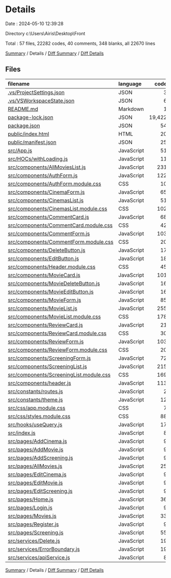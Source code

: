 # Details

Date : 2024-05-10 12:39:28

Directory c:\\Users\\Airis\\Desktop\\Front

Total : 57 files,  22282 codes, 40 comments, 348 blanks, all 22670 lines

[Summary](results.md) / Details / [Diff Summary](diff.md) / [Diff Details](diff-details.md)

## Files
| filename | language | code | comment | blank | total |
| :--- | :--- | ---: | ---: | ---: | ---: |
| [.vs/ProjectSettings.json](/.vs/ProjectSettings.json) | JSON | 3 | 0 | 0 | 3 |
| [.vs/VSWorkspaceState.json](/.vs/VSWorkspaceState.json) | JSON | 6 | 0 | 0 | 6 |
| [README.md](/README.md) | Markdown | 1 | 0 | 2 | 3 |
| [package-lock.json](/package-lock.json) | JSON | 19,422 | 0 | 1 | 19,423 |
| [package.json](/package.json) | JSON | 54 | 0 | 1 | 55 |
| [public/index.html](/public/index.html) | HTML | 20 | 23 | 1 | 44 |
| [public/manifest.json](/public/manifest.json) | JSON | 25 | 0 | 1 | 26 |
| [src/App.js](/src/App.js) | JavaScript | 51 | 0 | 9 | 60 |
| [src/HOCs/withLoading.js](/src/HOCs/withLoading.js) | JavaScript | 11 | 0 | 2 | 13 |
| [src/components/AllMoviesList.js](/src/components/AllMoviesList.js) | JavaScript | 231 | 8 | 13 | 252 |
| [src/components/AuthForm.js](/src/components/AuthForm.js) | JavaScript | 122 | 0 | 13 | 135 |
| [src/components/AuthForm.module.css](/src/components/AuthForm.module.css) | CSS | 10 | 0 | 1 | 11 |
| [src/components/CinemaForm.js](/src/components/CinemaForm.js) | JavaScript | 65 | 0 | 11 | 76 |
| [src/components/CinemasList.js](/src/components/CinemasList.js) | JavaScript | 51 | 0 | 3 | 54 |
| [src/components/CinemasList.module.css](/src/components/CinemasList.module.css) | CSS | 102 | 0 | 7 | 109 |
| [src/components/CommentCard.js](/src/components/CommentCard.js) | JavaScript | 68 | 0 | 6 | 74 |
| [src/components/CommentCard.module.css](/src/components/CommentCard.module.css) | CSS | 42 | 0 | 9 | 51 |
| [src/components/CommentForm.js](/src/components/CommentForm.js) | JavaScript | 103 | 0 | 13 | 116 |
| [src/components/CommentForm.module.css](/src/components/CommentForm.module.css) | CSS | 20 | 0 | 4 | 24 |
| [src/components/DeleteButton.js](/src/components/DeleteButton.js) | JavaScript | 17 | 0 | 2 | 19 |
| [src/components/EditButton.js](/src/components/EditButton.js) | JavaScript | 18 | 0 | 2 | 20 |
| [src/components/Header.module.css](/src/components/Header.module.css) | CSS | 45 | 0 | 10 | 55 |
| [src/components/MovieCard.js](/src/components/MovieCard.js) | JavaScript | 101 | 0 | 7 | 108 |
| [src/components/MovieDeleteButton.js](/src/components/MovieDeleteButton.js) | JavaScript | 16 | 0 | 2 | 18 |
| [src/components/MovieEditButton.js](/src/components/MovieEditButton.js) | JavaScript | 16 | 0 | 2 | 18 |
| [src/components/MovieForm.js](/src/components/MovieForm.js) | JavaScript | 85 | 0 | 12 | 97 |
| [src/components/MovieList.js](/src/components/MovieList.js) | JavaScript | 255 | 0 | 22 | 277 |
| [src/components/MovieList.module.css](/src/components/MovieList.module.css) | CSS | 178 | 2 | 20 | 200 |
| [src/components/ReviewCard.js](/src/components/ReviewCard.js) | JavaScript | 21 | 0 | 3 | 24 |
| [src/components/ReviewCard.module.css](/src/components/ReviewCard.module.css) | CSS | 30 | 0 | 7 | 37 |
| [src/components/ReviewForm.js](/src/components/ReviewForm.js) | JavaScript | 103 | 0 | 13 | 116 |
| [src/components/ReviewForm.module.css](/src/components/ReviewForm.module.css) | CSS | 20 | 0 | 4 | 24 |
| [src/components/ScreeningForm.js](/src/components/ScreeningForm.js) | JavaScript | 72 | 0 | 16 | 88 |
| [src/components/ScreeningList.js](/src/components/ScreeningList.js) | JavaScript | 215 | 0 | 12 | 227 |
| [src/components/ScreeningList.module.css](/src/components/ScreeningList.module.css) | CSS | 169 | 2 | 24 | 195 |
| [src/components/header.js](/src/components/header.js) | JavaScript | 113 | 4 | 7 | 124 |
| [src/constants/routes.js](/src/constants/routes.js) | JavaScript | 2 | 0 | 2 | 4 |
| [src/constants/theme.js](/src/constants/theme.js) | JavaScript | 12 | 0 | 2 | 14 |
| [src/css/app.module.css](/src/css/app.module.css) | CSS | 7 | 0 | 0 | 7 |
| [src/css/styles.module.css](/src/css/styles.module.css) | CSS | 88 | 0 | 14 | 102 |
| [src/hooks/useQuery.js](/src/hooks/useQuery.js) | JavaScript | 17 | 0 | 7 | 24 |
| [src/index.js](/src/index.js) | JavaScript | 8 | 0 | 2 | 10 |
| [src/pages/AddCinema.js](/src/pages/AddCinema.js) | JavaScript | 9 | 0 | 2 | 11 |
| [src/pages/AddMovie.js](/src/pages/AddMovie.js) | JavaScript | 9 | 0 | 2 | 11 |
| [src/pages/AddScreening.js](/src/pages/AddScreening.js) | JavaScript | 9 | 0 | 2 | 11 |
| [src/pages/AllMovies.js](/src/pages/AllMovies.js) | JavaScript | 25 | 0 | 4 | 29 |
| [src/pages/EditCinema.js](/src/pages/EditCinema.js) | JavaScript | 9 | 0 | 2 | 11 |
| [src/pages/EditMovie.js](/src/pages/EditMovie.js) | JavaScript | 9 | 0 | 2 | 11 |
| [src/pages/EditScreening.js](/src/pages/EditScreening.js) | JavaScript | 9 | 0 | 2 | 11 |
| [src/pages/Home.js](/src/pages/Home.js) | JavaScript | 36 | 0 | 7 | 43 |
| [src/pages/Login.js](/src/pages/Login.js) | JavaScript | 9 | 0 | 2 | 11 |
| [src/pages/Movies.js](/src/pages/Movies.js) | JavaScript | 33 | 1 | 9 | 43 |
| [src/pages/Register.js](/src/pages/Register.js) | JavaScript | 9 | 0 | 2 | 11 |
| [src/pages/Screening.js](/src/pages/Screening.js) | JavaScript | 55 | 0 | 11 | 66 |
| [src/services/Delete.js](/src/services/Delete.js) | JavaScript | 19 | 0 | 4 | 23 |
| [src/services/ErrorBoundary.js](/src/services/ErrorBoundary.js) | JavaScript | 19 | 0 | 6 | 25 |
| [src/services/apiService.js](/src/services/apiService.js) | JavaScript | 8 | 0 | 2 | 10 |

[Summary](results.md) / Details / [Diff Summary](diff.md) / [Diff Details](diff-details.md)